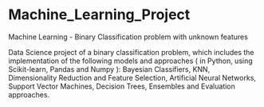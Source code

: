 # Machine_Learning_Project
Machine Learning - Binary Classification problem with unknown features

Data Science project of a binary classification problem, which includes the implementation of the following models and approaches ( in Python, using Scikit-learn, Pandas and Numpy ): Bayesian Classifiers, KNN, Dimensionality Reduction and Feature Selection, Artificial Neural Networks, Support Vector Machines, Decision Trees, Ensembles and Evaluation approaches.
